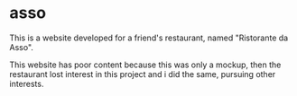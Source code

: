 # asso
This is a website developed for a friend's restaurant, named "Ristorante da Asso".

This website has poor content because this was only a mockup, then the restaurant lost interest in this project and i did the same, pursuing other interests. 
